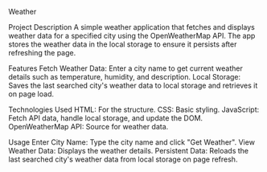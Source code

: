 Weather 

Project Description
A simple weather application that fetches and displays weather data for a specified city using the OpenWeatherMap API. The app stores the weather data in the local 
storage to ensure it persists after refreshing the page.

Features
Fetch Weather Data: Enter a city name to get current weather details such as temperature, humidity, and description.
Local Storage: Saves the last searched city's weather data to local storage and retrieves it on page load.

Technologies Used
HTML: For the structure.
CSS: Basic styling.
JavaScript: Fetch API data, handle local storage, and update the DOM.
OpenWeatherMap API: Source for weather data.

Usage
Enter City Name: Type the city name and click "Get Weather".
View Weather Data: Displays the weather details.
Persistent Data: Reloads the last searched city's weather data from local storage on page refresh.
